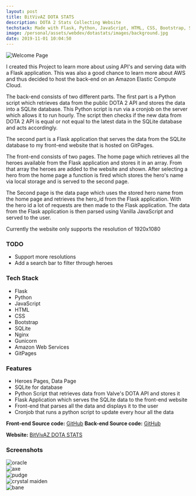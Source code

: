```yaml
---
layout: post
title: BitVivAZ DOTA STATS
description: DOTA 2 Stats Collecting Website
techstack: Made with Flask, Python, JavaScript, HTML, CSS, Bootstrap, Sqlite, Nginx, Gunicorn AWS, GitPages
image: /personal/assets/webdev/dotastats/images/background.jpg
date: 2019-11-01 10:04:50
---
```


![Welcome Page](/personal/assets/webdev/dotastats/images/homepage.png)

I created this Project to learn more about using API's and serving data with a Flask application. This was also a good chance to learn more about AWS and thus decided to host the back-end on an Amazon Elastic Compute Cloud.

The back-end consists of two different parts. The first part is a Python script which retrieves data from the public DOTA 2 API and stores the data into a SQLite database. This Python script is run via a cronjob on the server which allows it to run hourly. The script then checks if the new data from DOTA 2 API is equal or not equal to the latest data in the SQLite database and acts accordingly.

The second part is a Flask application that serves the data from the SQLite database to my front-end website that is hosted on GitPages.

The front-end consists of two pages. The home page which retrieves all the heroes available from the Flask application and stores it in an array. From that array the heroes are added to the website and shown. After selecting a hero from the home page a function is fired which stores the hero's name via local storage and is served to the second page.

The Second page is the data page which uses the stored hero name from the home page and retrieves the hero_id from the Flask application.
With the hero id a lot of requests are then made to the Flask application. The data from the Flask application is then parsed using Vanilla JavaScript and served to the user.

Currently the website only supports the resolution of 1920x1080

### TODO

- Support more resolutions
- Add a search bar to filter through heroes

### Tech Stack

- Flask
- Python
- JavaScript
- HTML
- CSS
- Bootstrap
- SQLite
- Nginx
- Gunicorn
- Amazon Web Services
- GitPages

### Features

- Heroes Pages, Data Page
- SQLite for database
- Python Script that retrieves data from Valve's DOTA API and stores it
- Flask Application which serves the SQLite data to the front-end website
- Front-end that parses all the data and displays it to the user
- Cronjob that runs a python script to update every hour all the data

<b>Front-end Source code:</b> [GitHub](https://github.com/bitVivAZ/dota-stats)
<b>Back-end Source code:</b> [GitHub](https://github.com/bitVivAZ/dota-stats-backend)

<b>Website:</b> [BitVivAZ DOTA STATS](https://bitvivaz.com/dota-stats/)

### Screenshots

<div class="box alt">
	<div class="row 50% uniform">
		<div class="6u"><span class="image fit"><img src="/personal/assets/webdev/dotastats/images/oracle.png" alt="oracle"/></span></div>
		<div class="6u"><span class="image fit"><img src="/personal/assets/webdev/dotastats/images/axe.png" alt="axe" /></span></div>
		<div class="u$"><span class="image fit"><img src="/personal/assets/webdev/dotastats/images/pudge.png" alt="pudge" /></span></div>
        <div class="6u"><span class="image fit"><img src="/personal/assets/webdev/dotastats/images/cm.png" alt="crystal maiden" /></span></div>
		<div class="6u"><span class="image fit"><img src="/personal/assets/webdev/dotastats/images/bane.png" alt="bane" /></span></div>
	</div>
</div>